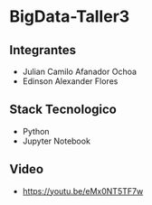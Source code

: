 # BigData-Taller3

## Integrantes
- Julian Camilo Afanador Ochoa 
- Edinson Alexander Flores

## Stack Tecnologico
+ Python
+ Jupyter Notebook


## Video 
- https://youtu.be/eMx0NT5TF7w
